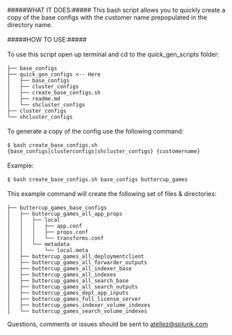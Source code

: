 #####WHAT IT DOES:#####
This bash script allows you to quickly create a copy of the base configs with the customer name prepopulated in the directory name.</br>
</br>
#####HOW TO USE:#####</br>
</br>
To use this script open up terminal and cd to the quick_gen_scripts folder:</br>
</br>
`├── base_configs`</br>
`├── quick_gen_configs <-- Here`</br>
`│   ├── base_configs`</br>
`│   ├── cluster_configs`</br>
`│   ├── create_base_configs.sh`</br>
`│   ├── readme.md`</br>
`│   └── shcluster_configs`</br>
`├── cluster_configs`</br>
`└── shcluster_configs`</br>
</br>
To generate a copy of the config use the following command:</br>
</br>
`$ bash create_base_configs.sh {base_configs|clusterconfigs|shcluster_configs} {customername}`</br>
</br>
Example:</br>
</br>
`$ bash create_base_configs.sh base_configs buttercup_games`</br>
</br>
This example command will create the following set of files & directories:</br>
</br>
`├── buttercup_games_base_configs`</br>
`│   ├── buttercup_games_all_app_props`</br>
`│   │   ├── local`</br>
`│   │   │   ├── app.conf`</br>
`│   │   │   ├── props.conf`</br>
`│   │   │   └── transforms.conf`</br>
`│   │   └── metadata`</br>
`│   │       └── local.meta`</br>
`│   ├── buttercup_games_all_deploymentclient`</br>
`│   ├── buttercup_games_all_forwarder_outputs`</br>
`│   ├── buttercup_games_all_indexer_base`</br>
`│   ├── buttercup_games_all_indexes`</br>
`│   ├── buttercup_games_all_search_base`</br>
`│   ├── buttercup_games_all_search_outputs`</br>
`│   ├── buttercup_games_dept_app_inputs`</br>
`│   ├── buttercup_games_full_license_server`</br>
`│   ├── buttercup_games_indexer_volume_indexes`</br>
`│   └── buttercup_games_search_volume_indexes`</br>

Questions, comments or issues should be sent to atellez@splunk.com
